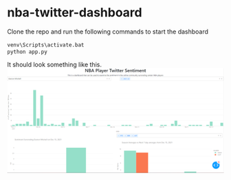 # nba-twitter-dashboard

Clone the repo and run the following commands to start the dashboard

```
venv\Scripts\activate.bat
python app.py
```
It should look something like this.
![dashboard](./dashboard.png)
